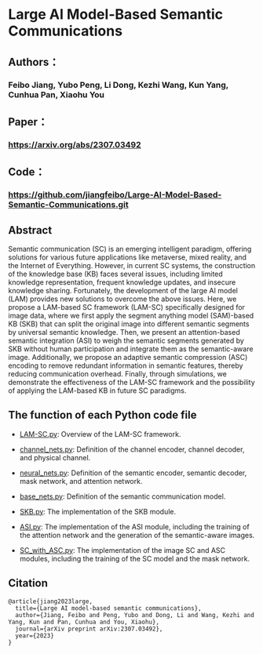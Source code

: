 # Large AI Model-Based Semantic Communications
## Authors：
### Feibo Jiang, Yubo Peng, Li Dong, Kezhi Wang, Kun Yang, Cunhua Pan, Xiaohu You
## Paper：
### https://arxiv.org/abs/2307.03492
## Code：
### https://github.com/jiangfeibo/Large-AI-Model-Based-Semantic-Communications.git
## Abstract
Semantic communication (SC) is an emerging intelligent paradigm, offering solutions for various future applications like metaverse, mixed reality, and the Internet of Everything. However, in current SC systems, the construction of the knowledge base (KB) faces several issues, including limited knowledge representation, frequent knowledge updates, and insecure knowledge sharing. Fortunately, the development of the large AI model (LAM) provides new solutions to overcome the above issues. Here, we propose a LAM-based SC framework (LAM-SC) specifically designed for image data, where we first apply the segment anything model (SAM)-based KB (SKB) that can split the original image into different semantic segments by universal semantic knowledge. Then, we present an attention-based semantic integration (ASI) to weigh the semantic segments generated by SKB without human participation and integrate them as the semantic-aware image. Additionally, we propose an adaptive semantic compression (ASC) encoding to remove redundant information in semantic features, thereby reducing communication overhead. Finally, through simulations, we demonstrate the effectiveness of the LAM-SC framework and the possibility of applying the LAM-based KB in future SC paradigms.

## The function of each Python code file
- [LAM-SC.py](LAM-SC.py): Overview of the LAM-SC framework.

- [channel_nets.py](channel_nets.py): Definition of the channel encoder, channel decoder, and physical channel.

- [neural_nets.py](neural_nets.py): Definition of the semantic encoder, semantic decoder, mask network, and attention network. 

- [base_nets.py](base_nets.py): Definition of the semantic communication model.

- [SKB.py](SKB.py): The implementation of the SKB module.

- [ASI.py](ASI.py): The implementation of the ASI module, including the training of the attention network and the generation of the semantic-aware images.

- [SC_with_ASC.py](SC_with_ASC.py): The implementation of the image SC and ASC modules, including the training of the SC model and the mask network.

## Citation   
```
@article{jiang2023large,
  title={Large AI model-based semantic communications},
  author={Jiang, Feibo and Peng, Yubo and Dong, Li and Wang, Kezhi and Yang, Kun and Pan, Cunhua and You, Xiaohu},
  journal={arXiv preprint arXiv:2307.03492},
  year={2023}
}
```

